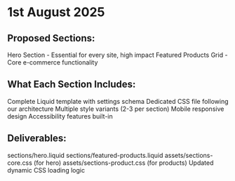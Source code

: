 # 1st August 2025 

## Proposed Sections:

Hero Section - Essential for every site, high impact
Featured Products Grid - Core e-commerce functionality

## What Each Section Includes:

Complete Liquid template with settings schema
Dedicated CSS file following our architecture
Multiple style variants (2-3 per section)
Mobile responsive design
Accessibility features built-in

## Deliverables:

sections/hero.liquid
sections/featured-products.liquid
assets/sections-core.css (for hero)
assets/sections-product.css (for products)
Updated dynamic CSS loading logic